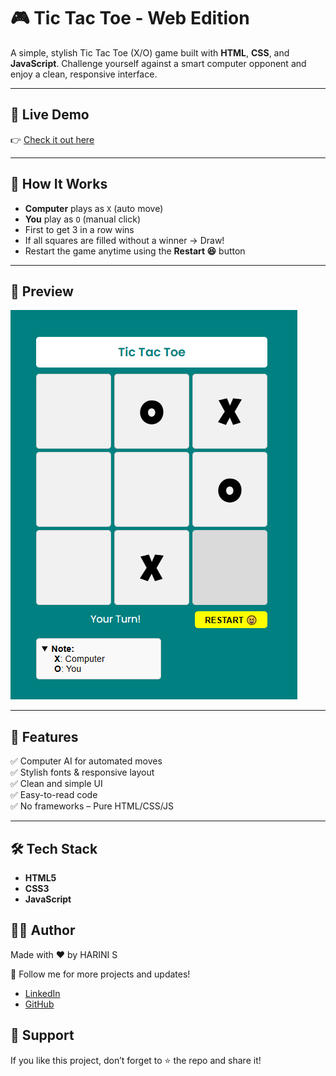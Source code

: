 # 🎮 Tic Tac Toe - Web Edition

A simple, stylish Tic Tac Toe (X/O) game built with **HTML**, **CSS**, and **JavaScript**. Challenge yourself against a smart computer opponent and enjoy a clean, responsive interface.

---

## 🔗 Live Demo

👉 [Check it out here](https://13-harini.github.io/mini-projects/03%20Tic%20Tac%20Toe/)

---

## 🧠 How It Works

- **Computer** plays as `X` (auto move)
- **You** play as `O` (manual click)
- First to get 3 in a row wins
- If all squares are filled without a winner → Draw!
- Restart the game anytime using the **Restart 😆** button

---

## 📸 Preview

![Tic Tac Toe Screenshot](./image.png)

---

## 🚀 Features

✅ Computer AI for automated moves  
✅ Stylish fonts & responsive layout  
✅ Clean and simple UI  
✅ Easy-to-read code  
✅ No frameworks – Pure HTML/CSS/JS

---

## 🛠️ Tech Stack

- **HTML5**
- **CSS3**
- **JavaScript**

## 👨‍💻 Author

Made with ❤️ by HARINI S

🔗 Follow me for more projects and updates!

- [LinkedIn](https://www.linkedin.com/in/harini-s-551b65259)
- [GitHub](https://github.com/13-harini)

## 🙏 Support

If you like this project, don’t forget to ⭐️ the repo and share it!
